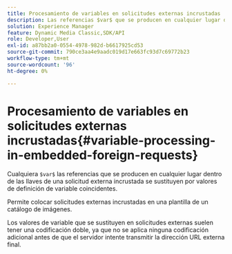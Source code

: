 ```yaml
---
title: Procesamiento de variables en solicitudes externas incrustadas
description: Las referencias $var$ que se producen en cualquier lugar dentro de las llaves de una solicitud externa incrustada se sustituyen por valores de definición de variable coincidentes.
solution: Experience Manager
feature: Dynamic Media Classic,SDK/API
role: Developer,User
exl-id: a87bb2a0-0554-4978-982d-b6617925cd53
source-git-commit: 790ce3aa4e9aadc019d17e663fc93d7c69772b23
workflow-type: tm+mt
source-wordcount: '96'
ht-degree: 0%

---
```


# Procesamiento de variables en solicitudes externas incrustadas{#variable-processing-in-embedded-foreign-requests}

Cualquiera `$var$` las referencias que se producen en cualquier lugar dentro de las llaves de una solicitud externa incrustada se sustituyen por valores de definición de variable coincidentes.

Permite colocar solicitudes externas incrustadas en una plantilla de un catálogo de imágenes.

Los valores de variable que se sustituyen en solicitudes externas suelen tener una codificación doble, ya que no se aplica ninguna codificación adicional antes de que el servidor intente transmitir la dirección URL externa final.
